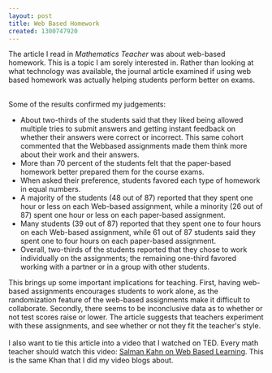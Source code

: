 ```yaml
---
layout: post
title: Web Based Homework
created: 1300747920
---
```

<p>The article I read in <i>Mathematics Teacher</i> was about web-based homework. This is a topic I am sorely interested in. Rather than looking at what technology was available, the journal article examined if using web based homework was actually helping students perform better on exams.</p>
<div>
	&nbsp;</div>
<div>
	Some of the results confirmed my judgements:</div>
<div>
	<div>
		<ul>
			<li>
				About two-thirds of the students said that they liked being allowed multiple tries to submit answers and getting instant feedback on whether their answers were correct or incorrect. This same cohort commented that the Webbased assignments made them think more about their work and their answers.</li>
			<li>
				More than 70 percent of the students felt that the paper-based homework better prepared them for the course exams.</li>
			<li>
				When asked their preference, students favored each type of homework in equal numbers.</li>
			<li>
				A majority of the students (48 out of 87) reported that they spent one hour or less on each Web-based assignment, while a minority (26 out of 87) spent one hour or less on each paper-based assignment.</li>
			<li>
				Many students (39 out of 87) reported that they spent one to four hours on each Web-based assignment, while 61 out of 87 students said they spent one to four hours on each paper-based assignment.</li>
			<li>
				Overall, two-thirds of the students reported that they chose to work individually on the assignments; the remaining one-third favored working with a partner or in a group with other students.</li>
		</ul>
		<div>
			This brings up some important implications for teaching. First, having web-based assignments encourages students to work alone, as the randomization feature of the web-based assignments make it difficult to collaborate. Secondly, there seems to be inconclusive data as to whether or not test scores raise or lower. The article suggests that teachers experiment with these assignments, and see whether or not they fit the teacher&#39;s style.</div>
	</div>
</div>
<div>
	&nbsp;</div>
<div>
	I also want to tie this article into a video that I watched on TED. Every math teacher should watch this video: <a href="http://www.ted.com/talks/salman_khan_let_s_use_video_to_reinvent_education.html">Salman Kahn on Web Based Learning</a>. This is the same Khan that I did my video blogs about.</div>
